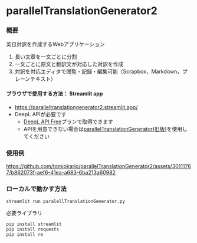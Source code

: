 # parallelTranslationGenerator2

### 概要
英日対訳を作成するWebアプリケーション
1. 長い文章を一文ごとに分割
2. 一文ごとに原文と翻訳文が対応した対訳を作成
3. 対訳を対応エディタで閲覧・記録・編集可能（Scrapbox，Markdown，プレーンテキスト）

#### ブラウザで使用する方法： Streamlit app
- https://paralleltranslationgenerator2.streamlit.app/
- DeepL APIが必要です
  - [DeepL API Free](https://support.deepl.com/hc/ja/articles/360021200939-DeepL-API-Free)プランで取得できます
  - APIを用意できない場合は[parallelTranslationGenerator(旧版)](https://github.com/tomiokario/parallelTranslationGenerator)を使用してください


### 使用例

https://github.com/tomiokario/parallelTranslationGenerator2/assets/30111767/b862073f-aef6-41ea-a683-6ba213a60982


### ローカルで動かす方法
```
streamlit run paralellTranslationGenerator.py
```

必要ライブラリ
```
pip install streamlit
pip install requests
pip install re
```
